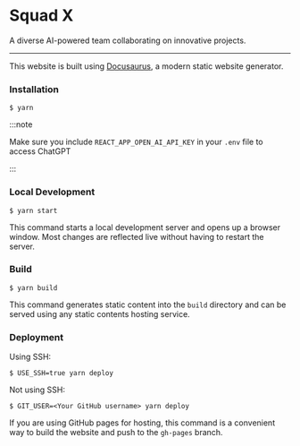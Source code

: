 # Squad X

A diverse AI-powered team collaborating on innovative projects.

---

This website is built using [Docusaurus](https://docusaurus.io/), a modern static website generator.

### Installation

```
$ yarn
```

:::note

Make sure you include `REACT_APP_OPEN_AI_API_KEY` in your `.env` file to access ChatGPT

:::

### Local Development

```
$ yarn start
```

This command starts a local development server and opens up a browser window. Most changes are reflected live without having to restart the server.

### Build

```
$ yarn build
```

This command generates static content into the `build` directory and can be served using any static contents hosting service.

### Deployment

Using SSH:

```
$ USE_SSH=true yarn deploy
```

Not using SSH:

```
$ GIT_USER=<Your GitHub username> yarn deploy
```

If you are using GitHub pages for hosting, this command is a convenient way to build the website and push to the `gh-pages` branch.
